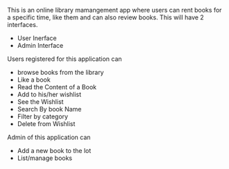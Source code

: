 This is an online library mamangement app where users can rent books for a specific time, like them and can also review books. This will have 2 interfaces.

- User Inerface
- Admin Interface

Users registered for this application can
- browse books from the library
- Like a book
- Read the Content of a Book
- Add to his/her wishlist
- See the Wishlist
- Search By book Name
- Filter by category
- Delete from Wishlist

Admin of this application can
- Add a new book to the lot
- List/manage books
